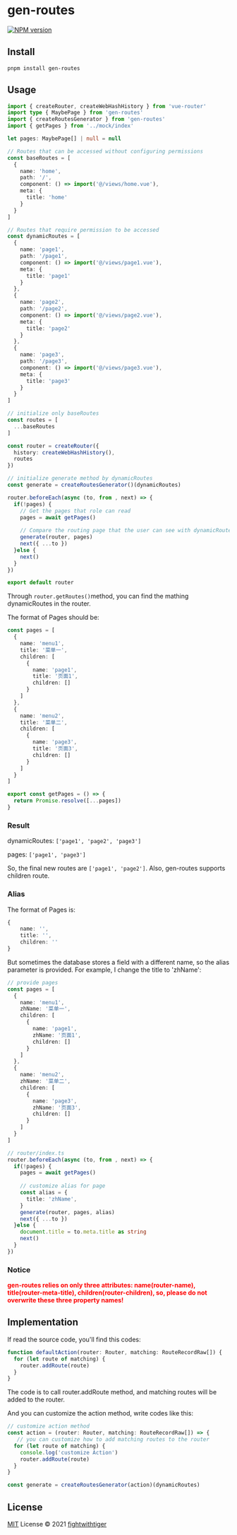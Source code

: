 # gen-routes

[![NPM version](https://img.shields.io/npm/v/gen-routes?color=a1b858&label=)](https://www.npmjs.com/package/gen-routes)

## Install

`pnpm install gen-routes`

## Usage

```typescript
import { createRouter, createWebHashHistory } from 'vue-router'
import type { MaybePage } from 'gen-routes'
import { createRoutesGenerator } from 'gen-routes'
import { getPages } from '../mock/index'

let pages: MaybePage[] | null = null

// Routes that can be accessed without configuring permissions
const baseRoutes = [
  {
    name: 'home',
    path: '/',
    component: () => import('@/views/home.vue'),
    meta: {
      title: 'home'
    }
  }
]

// Routes that require permission to be accessed
const dynamicRoutes = [
  {
    name: 'page1',
    path: '/page1',
    component: () => import('@/views/page1.vue'),
    meta: {
      title: 'page1'
    }
  },
  {
    name: 'page2',
    path: '/page2',
    component: () => import('@/views/page2.vue'),
    meta: {
      title: 'page2'
    }
  },
  {
    name: 'page3',
    path: '/page3',
    component: () => import('@/views/page3.vue'),
    meta: {
      title: 'page3'
    }
  }
]

// initialize only baseRoutes
const routes = [
  ...baseRoutes
]

const router = createRouter({
  history: createWebHashHistory(),
  routes
})

// initialize generate method by dynamicRoutes
const generate = createRoutesGenerator()(dynamicRoutes)

router.beforeEach(async (to, from , next) => {
  if(!pages) {
    // Get the pages that role can read
    pages = await getPages()
    
    // Compare the routing page that the user can see with dynamicRoutes and add it to the routes
    generate(router, pages)
    next({ ...to })
  }else {
    next()
  }
})

export default router

```

Through `router.getRoutes()`method, you can find the mathing dynamicRoutes in the router.

The format of Pages should be:

```typescript
const pages = [
  {
    name: 'menu1',
    title: '菜单一',
    children: [
      {
        name: 'page1',
        title: '页面1',
        children: []
      }
    ]
  },
  {
    name: 'menu2',
    title: '菜单二',
    children: [
      {
        name: 'page3',
        title: '页面3',
        children: []
      }
    ]
  }
]

export const getPages = () => {
  return Promise.resolve([...pages])
}

```

### Result

dynamicRoutes: `['page1', 'page2', 'page3']`

pages: `['page1', 'page3']`

So, the final new routes are `['page1', 'page2']`. Also, gen-routes supports children route.

### Alias

The format of Pages is:

```typescript
{
	name: '',
	title: '',
	children: ''
}
```

But sometimes the database stores a field with a different name, so the alias parameter is provided. For example, I change the title to 'zhName':

```typescript
// provide pages
const pages = [
  {
    name: 'menu1',
    zhName: '菜单一',
    children: [
      {
        name: 'page1',
        zhName: '页面1',
        children: []
      }
    ]
  },
  {
    name: 'menu2',
    zhName: '菜单二',
    children: [
      {
        name: 'page3',
        zhName: '页面3',
        children: []
      }
    ]
  }
]

// router/index.ts
router.beforeEach(async (to, from , next) => {
  if(!pages) {
    pages = await getPages()
    
    // customize alias for page
    const alias = {
      title: 'zhName',
    }
    generate(router, pages, alias)
    next({ ...to })
  }else {
    document.title = to.meta.title as string
    next()
  }
})


```

### Notice

**<font color='red'>gen-routes relies on only three attributes: name(router-name), title(router-meta-title), children(router-children), so, please do not overwrite these three property names!</font>**

## Implementation

If read the source code, you'll find this codes:

```typescript
function defaultAction(router: Router, matching: RouteRecordRaw[]) {
  for (let route of matching) {
    router.addRoute(route)
  }
}
```

The code is to call router.addRoute method, and matching routes will be added to the router.

And you can customize the action method, write codes like this:

```typescript
// customize action method
const action = (router: Router, matching: RouteRecordRaw[]) => {
   // you can customize how to add matching routes to the router
  for (let route of matching) {
    console.log('customize Action')
    router.addRoute(route)
  }
}

const generate = createRoutesGenerator(action)(dynamicRoutes)
```




## License

[MIT](./LICENSE) License © 2021 [fightwithtiger](https://github.com/fightwithtiger)
